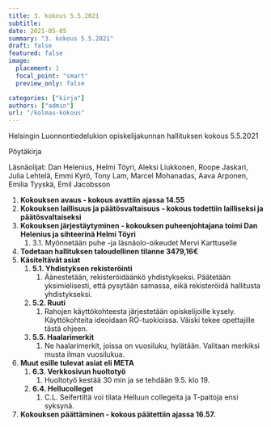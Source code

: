 ```yaml
---
title: 3. kokous 5.5.2021
subtitle: 
date: 2021-05-05
summary: "3. kokous 5.5.2021"
draft: false
featured: false
image:
  placement: 1
  focal_point: "smart"
  preview_only: false

categories: ["kirja"]
authors: ["admin"]
url: "/kolmas-kokous"
---
```


Helsingin Luonnontiedelukion opiskelijakunnan hallituksen kokous 5.5.2021

Pöytäkirja

Läsnäolijat: Dan Helenius, Helmi Töyri, Aleksi Liukkonen, Roope Jaskari, Julia Lehtelä, Emmi Kyrö, Tony Lam, Marcel Mohanadas, Aava Arponen, Emilia Tyyskä, Emil Jacobsson

1. **Kokouksen avaus - kokous avattiin ajassa 14.55**
2. **Kokouksen laillisuus ja päätösvaltaisuus - kokous todettiin lailliseksi ja päätösvaltaiseksi**
3. **Kokouksen järjestäytyminen - kokouksen puheenjohtajana toimi Dan Helenius ja sihteerinä Helmi Töyri**
   1. 3.1. Myönnetään puhe -ja läsnäolo-oikeudet Mervi Karttuselle
4. **Todetaan hallituksen taloudellinen tilanne 3479,16€**
5. **Käsiteltävät asiat**
   1. **5.1. Yhdistyksen rekisteröinti** 
      1. Äänestetään, rekisteröidäänkö yhdistykseksi. Päätetään yksimielisesti, että pysytään samassa, eikä rekisteröidä hallitusta yhdistykseksi.
   2. **5.2. Ruuti** 
      1. Rahojen käyttökohteesta järjestetään opiskelijoille kysely. Käyttökohteita ideoidaan RO-tuokioissa. Väiski tekee opettajille tästä ohjeen. 
   3. **5.5. Haalarimerkit**  
      1. Ne haalarimerkit, joissa on vuosiluku, hylätään. Valitaan merkiksi musta ilman vuosilukua.
6. **Muut esille tulevat asiat eli META**
   1. **6.3. Verkkosivun huoltotyö**
      1.  Huoltotyö kestää 30 min ja se tehdään 9.5. klo 19.
   2. **6.4. Hellucolleget**
      1.  C.L. Seifertiltä voi tilata Helluun collegeita ja T-paitoja ensi syksynä.
7. **Kokouksen päättäminen - kokous päätettiin ajassa 16.57.**
